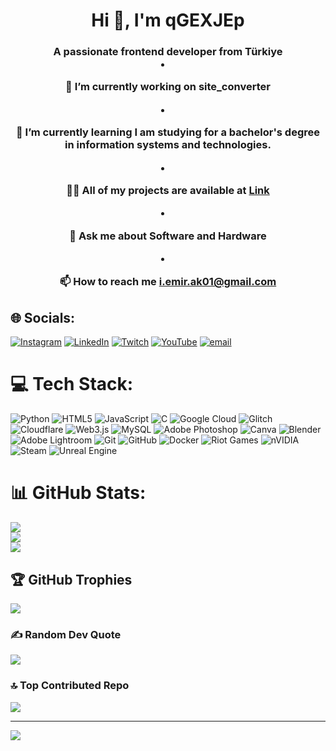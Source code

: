 <h1 align="center">Hi 👋, I'm qGEXJEp</h1>
<h3 align="center">A passionate frontend developer from Türkiye</h
                                                                 
- 🔭 I’m currently working on **site_converter**

- 🌱 I’m currently learning **I am studying for a bachelor's degree in information systems and technologies.**

- 👨‍💻 All of my projects are available at [Link](https://github.com/qGEXJEp/GEXJE)

- 💬 Ask me about **Software and Hardware**

- 📫 How to reach me **i.emir.ak01@gmail.com**

## 🌐 Socials:
[![Instagram](https://img.shields.io/badge/Instagram-%23E4405F.svg?logo=Instagram&logoColor=white)](https://instagram.com/izmir_ak01) [![LinkedIn](https://img.shields.io/badge/LinkedIn-%230077B5.svg?logo=linkedin&logoColor=white)](https://linkedin.com/in/İbrahim-Emir-Akman) [![Twitch](https://img.shields.io/badge/Twitch-%239146FF.svg?logo=Twitch&logoColor=white)](https://twitch.tv/GEXJE_TR) [![YouTube](https://img.shields.io/badge/YouTube-%23FF0000.svg?logo=YouTube&logoColor=white)](https://youtube.com/@GEXJE) [![email](https://img.shields.io/badge/Email-D14836?logo=gmail&logoColor=white)](mailto:i.emir.ak01@gmail.com ) 

# 💻 Tech Stack:
![Python](https://img.shields.io/badge/python-3670A0?style=for-the-badge&logo=python&logoColor=ffdd54) ![HTML5](https://img.shields.io/badge/html5-%23E34F26.svg?style=for-the-badge&logo=html5&logoColor=white) ![JavaScript](https://img.shields.io/badge/javascript-%23323330.svg?style=for-the-badge&logo=javascript&logoColor=%23F7DF1E) ![C](https://img.shields.io/badge/c-%2300599C.svg?style=for-the-badge&logo=c&logoColor=white) ![Google Cloud](https://img.shields.io/badge/GoogleCloud-%234285F4.svg?style=for-the-badge&logo=google-cloud&logoColor=white) ![Glitch](https://img.shields.io/badge/glitch-%233333FF.svg?style=for-the-badge&logo=glitch&logoColor=white) ![Cloudflare](https://img.shields.io/badge/Cloudflare-F38020?style=for-the-badge&logo=Cloudflare&logoColor=white) ![Web3.js](https://img.shields.io/badge/web3.js-F16822?style=for-the-badge&logo=web3.js&logoColor=white) ![MySQL](https://img.shields.io/badge/mysql-4479A1.svg?style=for-the-badge&logo=mysql&logoColor=white) ![Adobe Photoshop](https://img.shields.io/badge/adobe%20photoshop-%2331A8FF.svg?style=for-the-badge&logo=adobe%20photoshop&logoColor=white) ![Canva](https://img.shields.io/badge/Canva-%2300C4CC.svg?style=for-the-badge&logo=Canva&logoColor=white) ![Blender](https://img.shields.io/badge/blender-%23F5792A.svg?style=for-the-badge&logo=blender&logoColor=white) ![Adobe Lightroom](https://img.shields.io/badge/Adobe%20Lightroom-31A8FF.svg?style=for-the-badge&logo=Adobe%20Lightroom&logoColor=white) ![Git](https://img.shields.io/badge/git-%23F05033.svg?style=for-the-badge&logo=git&logoColor=white) ![GitHub](https://img.shields.io/badge/github-%23121011.svg?style=for-the-badge&logo=github&logoColor=white) ![Docker](https://img.shields.io/badge/docker-%230db7ed.svg?style=for-the-badge&logo=docker&logoColor=white) ![Riot Games](https://img.shields.io/badge/riotgames-D32936.svg?style=for-the-badge&logo=riotgames&logoColor=white) ![nVIDIA](https://img.shields.io/badge/nVIDIA-%2376B900.svg?style=for-the-badge&logo=nVIDIA&logoColor=white) ![Steam](https://img.shields.io/badge/steam-%23000000.svg?style=for-the-badge&logo=steam&logoColor=white) ![Unreal Engine](https://img.shields.io/badge/unrealengine-%23313131.svg?style=for-the-badge&logo=unrealengine&logoColor=white)
# 📊 GitHub Stats:
![](https://github-readme-stats.vercel.app/api?username=qGEXJEp&theme=gotham&hide_border=false&include_all_commits=true&count_private=true)<br/>
![](https://nirzak-streak-stats.vercel.app/?user=qGEXJEp&theme=gotham&hide_border=false)<br/>
![](https://github-readme-stats.vercel.app/api/top-langs/?username=qGEXJEp&theme=gotham&hide_border=false&include_all_commits=true&count_private=true&layout=compact)

## 🏆 GitHub Trophies
![](https://github-profile-trophy.vercel.app/?username=qGEXJEp&theme=github_dark&no-frame=false&no-bg=true&margin-w=4)

### ✍️ Random Dev Quote
![](https://quotes-github-readme.vercel.app/api?type=horizontal&theme=merko)

### 🔝 Top Contributed Repo
![](https://github-contributor-stats.vercel.app/api?username=qGEXJEp&limit=5&theme=neon&combine_all_yearly_contributions=true)

---
[![](https://visitcount.itsvg.in/api?id=qGEXJEp&icon=2&color=3)](https://visitcount.itsvg.in)

<!-- Proudly created with GPRM ( https://gprm.itsvg.in ) -->

